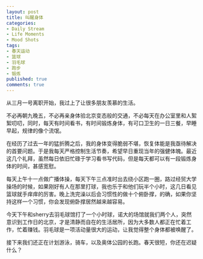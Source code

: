 ```yaml
---
layout: post
title: 叫醒身体
categories:
- Daily Stream
- Life Moments
- Mood Shots
tags:
- 春天运动
- 篮球
- 羽毛球
- 跑步
- 锻炼
published: true
comments: true
---
```

<p>从三月一号离职开始，我过上了让很多朋友羡慕的生活。</p>

<p>不必再朝九晚五，不必再亲身体验北京变态般的交通，不必每天在办公室里和人絮絮叨叨，同时，每天有时间看书，有时间锻炼身体，有可口卫生的一日三餐，早睡早起，规律的像个流氓。</p>

<p>在经历了过去一年的猛折腾之后，我的身体变得脆弱不堪，恢复体能是我亟待解决的首要问题。于是我每天严格控制生活节奏，希望早日重现当年的强健体魄。最近这几个礼拜，虽然每日依旧忙碌于学习看书写代码，但是每天都可以有一段锻炼身体的时间，甚感宽慰。</p>

<p>每天上午十一点做广播体操，每天下午三点准时出去绕小区跑一圈，路过经贸大学操场的时候，如果刚好有人在那里打球，我也乐于和他们玩半个小时，这几日看见篮球就手痒痒的厉害。晚上洗完澡以后会习惯性的做十个俯卧撑，的确，如果你坚持这样一个习惯，你会发现俯卧撑居然越来越容易。</p>

<p>今天下午和sherry去羽毛球馆打了一个小时球，诺大的场馆就我们两个人，突然意识到工作日的北京，才是清静而自在的生活居所，因为大多数人都正在忙着工作，忙着赚钱。羽毛球是一项活动量很大的运动，让我觉得整个身体都被唤醒了。</p>

<p>接下来我们还正在计划游泳，骑车，以及奥体公园的长跑。春天很短，你还在迟疑什么？</p>
